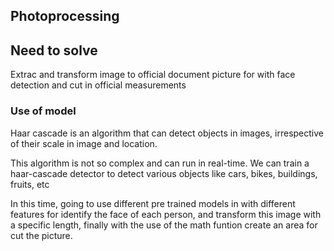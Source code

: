 ## Photoprocessing

## Need to solve

Extrac and transform image to official document picture for with face detection and cut in official measurements

### Use of model

Haar cascade is an algorithm that can detect objects in images, irrespective of their scale in image and location.

This algorithm is not so complex and can run in real-time. We can train a haar-cascade detector to detect various objects like cars, bikes, buildings, fruits, etc

In this time, going to use different pre trained models in with different features for identify the face of each person, and transform this image with a specific length, finally with the use of the math funtion create an area for cut the picture.

